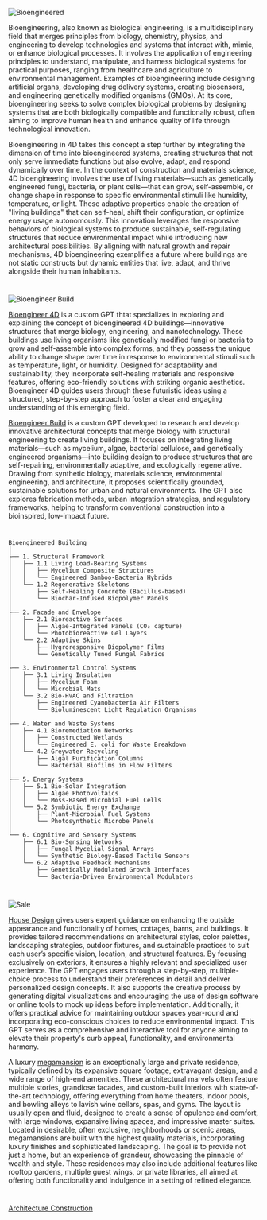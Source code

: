 ![Bioengineered](https://github.com/user-attachments/assets/31e29519-461b-405c-90e2-fb4c53c28f8f)

Bioengineering, also known as biological engineering, is a multidisciplinary field that merges principles from biology, chemistry, physics, and engineering to develop technologies and systems that interact with, mimic, or enhance biological processes. It involves the application of engineering principles to understand, manipulate, and harness biological systems for practical purposes, ranging from healthcare and agriculture to environmental management. Examples of bioengineering include designing artificial organs, developing drug delivery systems, creating biosensors, and engineering genetically modified organisms (GMOs). At its core, bioengineering seeks to solve complex biological problems by designing systems that are both biologically compatible and functionally robust, often aiming to improve human health and enhance quality of life through technological innovation.

Bioengineering in 4D takes this concept a step further by integrating the dimension of time into bioengineered systems, creating structures that not only serve immediate functions but also evolve, adapt, and respond dynamically over time. In the context of construction and materials science, 4D bioengineering involves the use of living materials—such as genetically engineered fungi, bacteria, or plant cells—that can grow, self-assemble, or change shape in response to specific environmental stimuli like humidity, temperature, or light. These adaptive properties enable the creation of "living buildings" that can self-heal, shift their configuration, or optimize energy usage autonomously. This innovation leverages the responsive behaviors of biological systems to produce sustainable, self-regulating structures that reduce environmental impact while introducing new architectural possibilities. By aligning with natural growth and repair mechanisms, 4D bioengineering exemplifies a future where buildings are not static constructs but dynamic entities that live, adapt, and thrive alongside their human inhabitants.

#

![Bioengineer Build](https://github.com/user-attachments/assets/ffe9e2cc-072d-4dce-8dad-1fda9d39da48)

[Bioengineer 4D](https://chatgpt.com/g/g-685f2499a5d88191a0a5e3a4a56dab6d-bioengineer-4d) is a custom GPT thtat specializes in exploring and explaining the concept of bioengineered 4D buildings—innovative structures that merge biology, engineering, and nanotechnology. These buildings use living organisms like genetically modified fungi or bacteria to grow and self-assemble into complex forms, and they possess the unique ability to change shape over time in response to environmental stimuli such as temperature, light, or humidity. Designed for adaptability and sustainability, they incorporate self-healing materials and responsive features, offering eco-friendly solutions with striking organic aesthetics. Bioengineer 4D guides users through these futuristic ideas using a structured, step-by-step approach to foster a clear and engaging understanding of this emerging field.

[Bioengineer Build](https://chatgpt.com/g/g-685f2115a5348191a19e82500e67d0e3-bioengineer-build) is a custom GPT developed to research and develop innovative architectural concepts that merge biology with structural engineering to create living buildings. It focuses on integrating living materials—such as mycelium, algae, bacterial cellulose, and genetically engineered organisms—into building design to produce structures that are self-repairing, environmentally adaptive, and ecologically regenerative. Drawing from synthetic biology, materials science, environmental engineering, and architecture, it proposes scientifically grounded, sustainable solutions for urban and natural environments. The GPT also explores fabrication methods, urban integration strategies, and regulatory frameworks, helping to transform conventional construction into a bioinspired, low-impact future.

#

```
Bioengineered Building
│
├── 1. Structural Framework
│   ├── 1.1 Living Load-Bearing Systems
│   │   ├── Mycelium Composite Structures
│   │   └── Engineered Bamboo-Bacteria Hybrids
│   └── 1.2 Regenerative Skeletons
│       ├── Self-Healing Concrete (Bacillus-based)
│       └── Biochar-Infused Biopolymer Panels
│
├── 2. Facade and Envelope
│   ├── 2.1 Bioreactive Surfaces
│   │   ├── Algae-Integrated Panels (CO₂ capture)
│   │   └── Photobioreactive Gel Layers
│   └── 2.2 Adaptive Skins
│       ├── Hygroresponsive Biopolymer Films
│       └── Genetically Tuned Fungal Fabrics
│
├── 3. Environmental Control Systems
│   ├── 3.1 Living Insulation
│   │   ├── Mycelium Foam
│   │   └── Microbial Mats
│   └── 3.2 Bio-HVAC and Filtration
│       ├── Engineered Cyanobacteria Air Filters
│       └── Bioluminescent Light Regulation Organisms
│
├── 4. Water and Waste Systems
│   ├── 4.1 Bioremediation Networks
│   │   ├── Constructed Wetlands
│   │   └── Engineered E. coli for Waste Breakdown
│   └── 4.2 Greywater Recycling
│       ├── Algal Purification Columns
│       └── Bacterial Biofilms in Flow Filters
│
├── 5. Energy Systems
│   ├── 5.1 Bio-Solar Integration
│   │   ├── Algae Photovoltaics
│   │   └── Moss-Based Microbial Fuel Cells
│   └── 5.2 Symbiotic Energy Exchange
│       ├── Plant-Microbial Fuel Systems
│       └── Photosynthetic Microbe Panels
│
└── 6. Cognitive and Sensory Systems
    ├── 6.1 Bio-Sensing Networks
    │   ├── Fungal Mycelial Signal Arrays
    │   └── Synthetic Biology-Based Tactile Sensors
    └── 6.2 Adaptive Feedback Mechanisms
        ├── Genetically Modulated Growth Interfaces
        └── Bacteria-Driven Environmental Modulators
```

#

![Sale](https://github.com/user-attachments/assets/a607343b-5611-48d6-b680-f9729fb8cc90)

[House Design](https://chatgpt.com/g/g-WgXvQZZ5a-house-design) gives users expert guidance on enhancing the outside appearance and functionality of homes, cottages, barns, and buildings. It provides tailored recommendations on architectural styles, color palettes, landscaping strategies, outdoor fixtures, and sustainable practices to suit each user’s specific vision, location, and structural features. By focusing exclusively on exteriors, it ensures a highly relevant and specialized user experience. The GPT engages users through a step-by-step, multiple-choice process to understand their preferences in detail and deliver personalized design concepts. It also supports the creative process by generating digital visualizations and encouraging the use of design software or online tools to mock up ideas before implementation. Additionally, it offers practical advice for maintaining outdoor spaces year-round and incorporating eco-conscious choices to reduce environmental impact. This GPT serves as a comprehensive and interactive tool for anyone aiming to elevate their property's curb appeal, functionality, and environmental harmony.

A luxury [megamansion](https://chatgpt.com/g/g-680be1fab4b88191a8ca125be437094d-megamansion) is an exceptionally large and private residence, typically defined by its expansive square footage, extravagant design, and a wide range of high-end amenities. These architectural marvels often feature multiple stories, grandiose facades, and custom-built interiors with state-of-the-art technology, offering everything from home theaters, indoor pools, and bowling alleys to lavish wine cellars, spas, and gyms. The layout is usually open and fluid, designed to create a sense of opulence and comfort, with large windows, expansive living spaces, and impressive master suites. Located in desirable, often exclusive, neighborhoods or scenic areas, megamansions are built with the highest quality materials, incorporating luxury finishes and sophisticated landscaping. The goal is to provide not just a home, but an experience of grandeur, showcasing the pinnacle of wealth and style. These residences may also include additional features like rooftop gardens, multiple guest wings, or private libraries, all aimed at offering both functionality and indulgence in a setting of refined elegance.

#

[Architecture Construction](https://github.com/sourceduty/Architecture_Construction)
